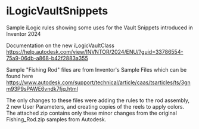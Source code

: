 # iLogicVaultSnippets
Sample iLogic rules showing some uses for the Vault Snippets introduced in Inventor 2024

Documentation on the new iLogicVaultClass </br>
https://help.autodesk.com/view/INVNTOR/2024/ENU/?guid=33786554-75a9-06db-a868-b42f2883a355

Sample "Fishing Rod" files are from Inventor's Sample Files which can be found here </br>
https://www.autodesk.com/support/technical/article/caas/tsarticles/ts/3gnm93P9sPAWE6vndk7fjq.html

The only changes to these files were adding the rules to the rod assembly, 2 new User Parameters, and creating copies of the reels to apply colors. The attached zip contains only these minor changes from the original Fishing_Rod.zip samples from Autodesk.
